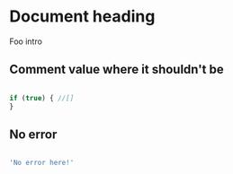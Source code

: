 # Document heading
Foo intro

## Comment value where it shouldn't be

```javascript

if (true) { //[]
}

```

## No error

```javascript

'No error here!'

```